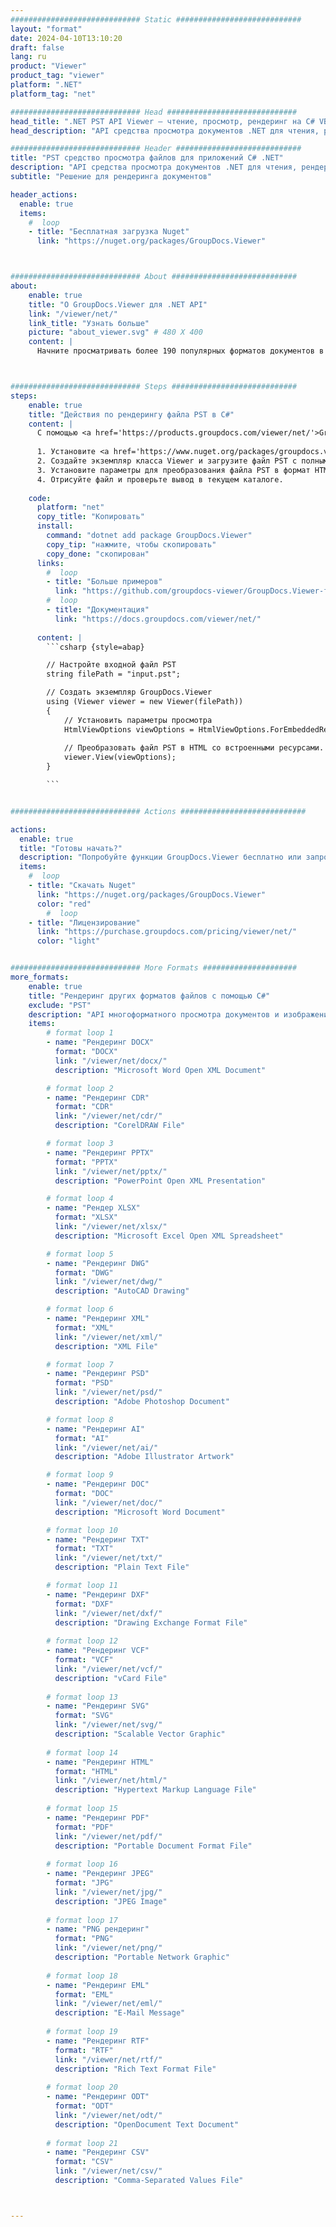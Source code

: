 ```yaml
---
############################# Static ############################
layout: "format"
date: 2024-04-10T13:10:20
draft: false
lang: ru
product: "Viewer"
product_tag: "viewer"
platform: ".NET"
platform_tag: "net"

############################# Head #############################
head_title: ".NET PST API Viewer — чтение, просмотр, рендеринг на C# VB.NET"
head_description: "API средства просмотра документов .NET для чтения, рендеринга и отображения PST в любых типах приложений C#, ASP.NET, VB.NET и .NET Core."

############################# Header ############################
title: "PST средство просмотра файлов для приложений C# .NET" 
description: "API средства просмотра документов .NET для чтения, рендеринга и отображения файла PST в любых типах приложений C#, ASP.NET, VB.NET и .NET Core. Просматривайте обработанные файлы с правильным форматированием и макетом в формате HTML5, PDF или в виде изображения, используя несколько строк кода." 
subtitle: "Решение для рендеринга документов" 

header_actions:
  enable: true
  items:
    #  loop
    - title: "Бесплатная загрузка Nuget"
      link: "https://nuget.org/packages/GroupDocs.Viewer"



############################# About ############################
about:
    enable: true
    title: "О GroupDocs.Viewer для .NET API"
    link: "/viewer/net/"
    link_title: "Узнать больше"
    picture: "about_viewer.svg" # 480 X 400
    content: |
      Начните просматривать более 190 популярных форматов документов в своих приложениях .NET с помощью GroupDocs.Viewer для API .NET, добавив несколько строк кода. Разработчики могут легко отображать PDF-файлы, текстовые редакторы, электронные таблицы Excel, презентации, Visio, Project, Outlook и многие другие популярные форматы документов в режимах HTML5, изображения или PDF. Рендеринг документа происходит быстро, идентично исходному файлу и не требует установки дополнительного программного обеспечения или каких-либо других внешних библиотек.



############################# Steps ############################
steps:
    enable: true
    title: "Действия по рендерингу файла PST в C#" 
    content: |
      С помощью <a href='https://products.groupdocs.com/viewer/net/'>GroupDocs.Viewer</a> вы можете преобразовать PST в HTML, JPEG, PNG или PDF за несколько шагов.
      
      1. Установите <a href='https://www.nuget.org/packages/groupdocs.viewer'>GroupDocs.Viewer для .NET</a> с помощью вашего любимого менеджера пакетов. 
      2. Создайте экземпляр класса Viewer и загрузите файл PST с полным путем.  
      3. Установите параметры для преобразования файла PST в формат HTML, PNG, JPEG или PDF. 
      4. Отрисуйте файл и проверьте вывод в текущем каталоге. 
   
    code:
      platform: "net"
      copy_title: "Копировать"
      install:
        command: "dotnet add package GroupDocs.Viewer"
        copy_tip: "нажмите, чтобы скопировать"
        copy_done: "скопирован"
      links:
        #  loop
        - title: "Больше примеров"
          link: "https://github.com/groupdocs-viewer/GroupDocs.Viewer-for-.NET"
        #  loop
        - title: "Документация"
          link: "https://docs.groupdocs.com/viewer/net/"
          
      content: |
        ```csharp {style=abap}

        // Настройте входной файл PST
        string filePath = "input.pst";

        // Создать экземпляр GroupDocs.Viewer
        using (Viewer viewer = new Viewer(filePath))
        {
            // Установить параметры просмотра
            HtmlViewOptions viewOptions = HtmlViewOptions.ForEmbeddedResources();
                
            // Преобразовать файл PST в HTML со встроенными ресурсами.
            viewer.View(viewOptions);
        }

        ```            


############################# Actions ############################

actions:
  enable: true
  title: "Готовы начать?"
  description: "Попробуйте функции GroupDocs.Viewer бесплатно или запросите лицензию."
  items:
    #  loop
    - title: "Скачать Nuget"
      link: "https://nuget.org/packages/GroupDocs.Viewer"
      color: "red"
        #  loop
    - title: "Лицензирование"
      link: "https://purchase.groupdocs.com/pricing/viewer/net/"
      color: "light"


############################# More Formats #####################
more_formats:
    enable: true
    title: "Рендеринг других форматов файлов с помощью C#"
    exclude: "PST"
    description: "API многоформатного просмотра документов и изображений для .NET. Просмотрите некоторые популярные форматы файлов ниже без использования внешних программ просмотра."
    items: 
        # format loop 1
        - name: "Рендеринг DOCX"
          format: "DOCX"
          link: "/viewer/net/docx/"
          description: "Microsoft Word Open XML Document" 

        # format loop 2
        - name: "Рендеринг CDR" 
          format: "CDR"
          link: "/viewer/net/cdr/"
          description: "CorelDRAW File" 

        # format loop 3
        - name: "Рендеринг PPTX"
          format: "PPTX"
          link: "/viewer/net/pptx/"
          description: "PowerPoint Open XML Presentation" 

        # format loop 4
        - name: "Рендер XLSX"
          format: "XLSX"
          link: "/viewer/net/xlsx/"
          description: "Microsoft Excel Open XML Spreadsheet" 

        # format loop 5
        - name: "Рендеринг DWG"
          format: "DWG"
          link: "/viewer/net/dwg/"
          description: "AutoCAD Drawing"

        # format loop 6
        - name: "Рендеринг XML"
          format: "XML"
          link: "/viewer/net/xml/"
          description: "XML File"

        # format loop 7
        - name: "Рендеринг PSD"
          format: "PSD"
          link: "/viewer/net/psd/"
          description: "Adobe Photoshop Document"

        # format loop 8
        - name: "Рендеринг AI"
          format: "AI"
          link: "/viewer/net/ai/"
          description: "Adobe Illustrator Artwork"

        # format loop 9
        - name: "Рендеринг DOC"
          format: "DOC"
          link: "/viewer/net/doc/"
          description: "Microsoft Word Document" 

        # format loop 10
        - name: "Рендеринг TXT" 
          format: "TXT"
          link: "/viewer/net/txt/"
          description: "Plain Text File" 

        # format loop 11
        - name: "Рендеринг DXF" 
          format: "DXF"
          link: "/viewer/net/dxf/"
          description: "Drawing Exchange Format File"  
          
        # format loop 12
        - name: "Рендеринг VCF"
          format: "VCF"
          link: "/viewer/net/vcf/"
          description: "vCard File"  
              
        # format loop 13
        - name: "Рендеринг SVG"
          format: "SVG"
          link: "/viewer/net/svg/"
          description: "Scalable Vector Graphic" 
          
        # format loop 14
        - name: "Рендеринг HTML"
          format: "HTML"
          link: "/viewer/net/html/"
          description: "Hypertext Markup Language File" 
          
        # format loop 15
        - name: "Рендеринг PDF"
          format: "PDF"
          link: "/viewer/net/pdf/"
          description: "Portable Document Format File"
          
        # format loop 16
        - name: "Рендеринг JPEG"
          format: "JPG"
          link: "/viewer/net/jpg/"
          description: "JPEG Image"
          
        # format loop 17
        - name: "PNG рендеринг"
          format: "PNG"
          link: "/viewer/net/png/"
          description: "Portable Network Graphic" 
          
        # format loop 18
        - name: "Рендеринг EML"
          format: "EML"
          link: "/viewer/net/eml/"
          description: "E-Mail Message" 
          
        # format loop 19
        - name: "Рендеринг RTF"
          format: "RTF"
          link: "/viewer/net/rtf/"
          description: "Rich Text Format File" 
          
        # format loop 20
        - name: "Рендеринг ODT"
          format: "ODT"
          link: "/viewer/net/odt/"
          description: "OpenDocument Text Document" 
          
        # format loop 21
        - name: "Рендеринг CSV"
          format: "CSV"
          link: "/viewer/net/csv/"
          description: "Comma-Separated Values File" 



---
```


